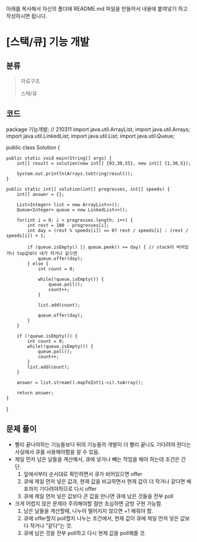 아래를 복사해서 자신의 폴더에 README.md 파일을 만들어서 내용에 붙여넣기 하고 작성하시면 됩니다.

# [스택/큐] 기능 개발 

## 분류
> 자료구조
>
> 스택/큐

## 코드
package 기능개발; // 210311
import java.util.ArrayList;
import java.util.Arrays;
import java.util.LinkedList;
import java.util.List;
import java.util.Queue;

public class Solution {

	public static void main(String[] args) {
		int[] result = solution(new int[] {93,30,55}, new int[] {1,30,5});
		
		System.out.println(Arrays.toString(result));
	}

	public static int[] solution(int[] progresses, int[] speeds) {
		int[] answer = {};
		
		List<Integer> list = new ArrayList<>();
		Queue<Integer> queue = new LinkedList<>();

		for(int i = 0; i < progresses.length; i++) {
			int rest = 100 - progresses[i];
			int day = (rest % speeds[i]) == 0? rest / speeds[i] : (rest / speeds[i]) + 1;

			if (queue.isEmpty() || queue.peek() >= day) { // stack이 비어있거나 top값보다 내가 작거나 같으면
				queue.offer(day);
			} else {
				int count = 0;

				while(!queue.isEmpty()) {
					queue.poll();
					count++;
				}

				list.add(count);
				
				queue.offer(day);
			}
		}
		
		if (!queue.isEmpty()) {
			int count = 0;
			while(!queue.isEmpty()) {
				queue.poll();
				count++;
			}
			list.add(count);
		}
		
		answer = list.stream().mapToInt(i->i).toArray();

		return answer;
	}
}

## 문제 풀이
- 빨리 끝나야하는 기능들보다 뒤의 기능들의 개발이 더 빨리 끝나도 기다려야 한다는 사실에서 큐를 사용해야함을 알 수 있음.
- 제일 먼저 남은 날들을 계산해서, 큐에 넣거나 빼는 작업을 해야 하는데 조건은 간단.
   1. 앞에서부터 순서대로 확인하면서 큐가 비어있으면 offer
   2. 큐에 제일 먼저 넣은 값과, 현재 값을 비교하면서 현재 값이 더 작거나 같다면 배포까지 기다려야하므로 다시 offer
   3. 큐에 제일 먼저 넣은 값보다 큰 값을 만나면 큐에 남은 것들을 전부 poll
- 크게 어렵지 않은 문제라 주의해야할 점만 조심하면 금방 구현 가능함.
   1. 남은 날들을 계산할때, 나누어 떨어지지 않으면 +1 해줘야 함.
   2. 큐에 offer할지 poll할지 나누는 조건에서, 현재 값이 큐에 제일 먼저 넣은 값보다 작거나 "같다"는 것.
   3. 큐에 남은 것을 전부 poll하고 다시 현재 값을 poll해줄 것.